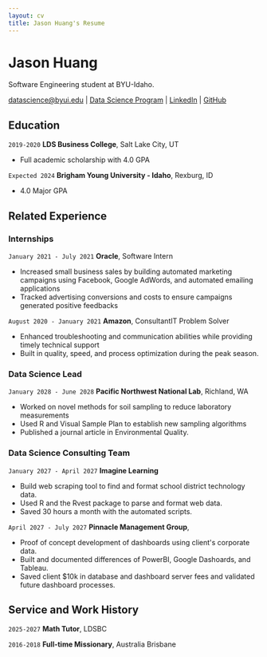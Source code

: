 ```yaml
---
layout: cv
title: Jason Huang's Resume
---
```

# Jason Huang
Software Engineering student at BYU-Idaho.

<div id="webaddress">
<a href="datascience@byui.edu">datascience@byui.edu</a>
| <a href="https://byuidatascience.github.io/development.html">Data Science Program</a>
| <a href="https://www.linkedin.com/in/chun-shen-huang-8a146216b/">LinkedIn</a>
| <a href="https://github.com/byuids-resumes">GitHub</a>
</div>

<!-- https://www.monique.tech/the-art-of-markdown -->

## Education

`2019-2020`
__LDS Business College__, Salt Lake City, UT

- Full academic scholarship with 4.0 GPA

`Expected 2024`
__Brigham Young University - Idaho__, Rexburg, ID

- 4.0 Major GPA


## Related Experience

### Internships

`January 2021 - July 2021`
__Oracle__, Software Intern

- Increased small business sales by building automated marketing campaigns using Facebook, Google AdWords, and automated emailing applications
- Tracked advertising conversions and costs to ensure campaigns generated positive feedbacks


`August 2020 - January 2021`
__Amazon__, ConsultantIT Problem Solver

- Enhanced troubleshooting and communication abilities while providing timely technical support 
- Built in quality, speed, and process optimization during the peak season. 



### Data Science Lead

`January 2028 - June 2028`
__Pacific Northwest National Lab__, Richland, WA

- Worked on novel methods for soil sampling to reduce laboratory measurements
- Used R and Visual Sample Plan to establish new sampling algorithms
- Published a journal article in Environmental Quality.

### Data Science Consulting Team

`January 2027 - April 2027`
__Imagine Learning__

- Build web scraping tool to find and format school district technology data.
- Used R and the Rvest package to parse and format web data.
- Saved 30 hours a month with the automated scripts.

`April 2027 - July 2027`
__Pinnacle Management Group__, 

- Proof of concept development of dashboards using client's corporate data.
- Built and documented differences of PowerBI, Google Dashoards, and Tableau.
- Saved client $10k in database and dashboard server fees and validated future dashboard processes.


## Service and Work History

`2025-2027`
__Math Tutor__, LDSBC


`2016-2018`
__Full-time Missionary__, Australia Brisbane



<!-- ### Footer

Last updated: May 2013 -->


